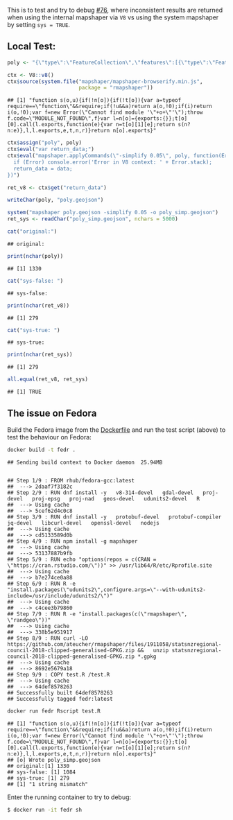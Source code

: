 
This is to test and try to debug
[\#76](https://github.com/ateucher/rmapshaper/issues/76), where
inconsistent results are returned when using the internal mapshaper via
`V8` vs using the system mapshaper by setting `sys =
TRUE`.

## Local Test:

``` r
poly <- "{\"type\":\"FeatureCollection\",\"features\":[{\"type\":\"Feature\",\"properties\":{\"foo\":\"bar\"},\"geometry\":{\"type\":\"Polygon\",\"coordinates\":[[[1745493.1964,6001802.1687],[1733165.0316,5989714.0167],[1709110.421,5986671.9829],[1701512.1629,5996204.8743],[1694071.9249,5996670.1668],[1698472.8948,5988332.4659],[1688395.3701,5989681.2008],[1677965.6958,6005588.9233],[1662101.242,6027765.2897],[1633099.9635,6066188.0936],[1632333.2593,6068917.4647],[1611887.8264,6107105.9235],[1615313.2862,6111814.5646],[1615273.0793,6122910.9659],[1607401.5736,6138887.1603],[1586362.9653,6168009.0013],[1580992.292,6187484.7528],[1598604.2695,6179319.1659],[1602302.8684,6165378.966],[1610993.2613,6147279.1175],[1618217.2473,6141247.7304],[1619611.4661,6131232.4434],[1626312.6186,6125451.5999],[1631049.39,6131536.119],[1635581.8515,6132044.6677],[1639612.9348,6128430.5315],[1648872.4808,6126997.4738],[1651390.585,6135510.2472],[1658793.6184,6130516.4984],[1664017.9086,6132002.6554],[1667504.0425,6122580.5619],[1684932.9873,6121315.2794],[1687775.4183,6113350.8992],[1698221.3987,6096136.1567],[1702333.8303,6093768.139],[1721686.2959,6084337.3811],[1733658.2241,6064257.0177],[1736021.5816,6054847.8425],[1734255.2674,6038727.4396],[1728574.9872,6038982.8492],[1731745.7286,6024545.9745],[1736045.2861,6011617.8379],[1745493.1964,6001802.1687]]]}}]}"

ctx <- V8::v8()
ctx$source(system.file("mapshaper/mapshaper-browserify.min.js",
                       package = "rmapshaper"))
```

    ## [1] "function s(o,u){if(!n[o]){if(!t[o]){var a=typeof require==\"function\"&&require;if(!u&&a)return a(o,!0);if(i)return i(o,!0);var f=new Error(\"Cannot find module '\"+o+\"'\");throw f.code=\"MODULE_NOT_FOUND\",f}var l=n[o]={exports:{}};t[o][0].call(l.exports,function(e){var n=t[o][1][e];return s(n?n:e)},l,l.exports,e,t,n,r)}return n[o].exports}"

``` r
ctx$assign("poly", poly)
ctx$eval("var return_data;")
ctx$eval("mapshaper.applyCommands(\"-simplify 0.05\", poly, function(Error, data) {
  if (Error) console.error('Error in V8 context: ' + Error.stack);
  return_data = data;
})")

ret_v8 <- ctx$get("return_data")

writeChar(poly, "poly.geojson")

system("mapshaper poly.geojson -simplify 0.05 -o poly_simp.geojson")
ret_sys <- readChar("poly_simp.geojson", nchars = 5000)

cat("original:")
```

    ## original:

``` r
print(nchar(poly))
```

    ## [1] 1330

``` r
cat("sys-false: ")
```

    ## sys-false:

``` r
print(nchar(ret_v8))
```

    ## [1] 279

``` r
cat("sys-true: ")
```

    ## sys-true:

``` r
print(nchar(ret_sys))
```

    ## [1] 279

``` r
all.equal(ret_v8, ret_sys)
```

    ## [1] TRUE

## The issue on Fedora

Build the Fedora image from the [Dockerfile](Dockerfile) and run the
test script (above) to test the behaviour on Fedora:

``` bash
docker build -t fedr .
```

    ## Sending build context to Docker daemon  25.94MB
    
    
    ## Step 1/9 : FROM rhub/fedora-gcc:latest
    ##  ---> 2daaf7f3182c
    ## Step 2/9 : RUN dnf install -y   v8-314-devel   gdal-devel   proj-devel   proj-epsg   proj-nad   geos-devel   udunits2-devel   R
    ##  ---> Using cache
    ##  ---> 5cef62d4c0c8
    ## Step 3/9 : RUN dnf install -y   protobuf-devel   protobuf-compiler   jq-devel   libcurl-devel   openssl-devel   nodejs
    ##  ---> Using cache
    ##  ---> cd5133589d0b
    ## Step 4/9 : RUN npm install -g mapshaper
    ##  ---> Using cache
    ##  ---> 53137887b9fb
    ## Step 5/9 : RUN echo "options(repos = c(CRAN = \"https://cran.rstudio.com/\"))" >> /usr/lib64/R/etc/Rprofile.site
    ##  ---> Using cache
    ##  ---> b7e274ce0a88
    ## Step 6/9 : RUN R -e "install.packages(\"udunits2\",configure.args=\"--with-udunits2-include=/usr/include/udunits2/\")"
    ##  ---> Using cache
    ##  ---> c4cee3b79860
    ## Step 7/9 : RUN R -e "install.packages(c(\"rmapshaper\", \"randgeo\"))"
    ##  ---> Using cache
    ##  ---> 338b5e951917
    ## Step 8/9 : RUN curl -LO https://github.com/ateucher/rmapshaper/files/1911058/statsnzregional-council-2018-clipped-generalised-GPKG.zip &&   unzip statsnzregional-council-2018-clipped-generalised-GPKG.zip *.gpkg
    ##  ---> Using cache
    ##  ---> 8692e5679a18
    ## Step 9/9 : COPY test.R /test.R
    ##  ---> Using cache
    ##  ---> 64def8578263
    ## Successfully built 64def8578263
    ## Successfully tagged fedr:latest

``` bash
docker run fedr Rscript test.R
```

    ## [1] "function s(o,u){if(!n[o]){if(!t[o]){var a=typeof require==\"function\"&&require;if(!u&&a)return a(o,!0);if(i)return i(o,!0);var f=new Error(\"Cannot find module '\"+o+\"'\");throw f.code=\"MODULE_NOT_FOUND\",f}var l=n[o]={exports:{}};t[o][0].call(l.exports,function(e){var n=t[o][1][e];return s(n?n:e)},l,l.exports,e,t,n,r)}return n[o].exports}"
    ## [o] Wrote poly_simp.geojson
    ## original:[1] 1330
    ## sys-false: [1] 1084
    ## sys-true: [1] 279
    ## [1] "1 string mismatch"

Enter the running container to try to debug:

``` bash
$ docker run -it fedr sh
```
